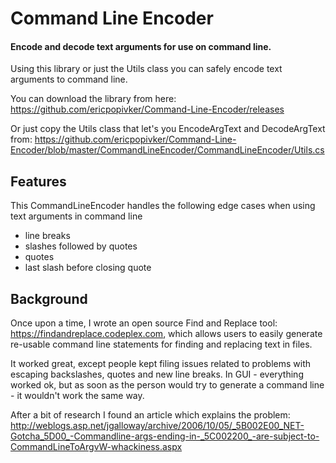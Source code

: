 Command Line Encoder
====================

#### Encode and decode text arguments for use on command line.


Using this library or just the Utils class you can safely encode text arguments to command line.


You can download the library from here:       
https://github.com/ericpopivker/Command-Line-Encoder/releases


Or just copy the Utils class that let's you EncodeArgText and DecodeArgText from: 
https://github.com/ericpopivker/Command-Line-Encoder/blob/master/CommandLineEncoder/CommandLineEncoder/Utils.cs


Features
--------

This CommandLineEncoder handles the following edge cases when using text arguments in command line

* line breaks
* slashes followed by quotes
* quotes
* last slash before closing quote




Background
----------

Once upon a time, I wrote an open source Find and Replace tool:  https://findandreplace.codeplex.com, which allows users to easily generate re-usable command line statements for finding and replacing text in files.

It worked great, except people kept filing issues related to problems with escaping backslashes, quotes and new line breaks.  In GUI - everything worked ok, but as soon as the person would try to generate a command line - it wouldn't work the same way.

After a bit of research I found an article which explains the problem:
http://weblogs.asp.net/jgalloway/archive/2006/10/05/_5B002E00_NET-Gotcha_5D00_-Commandline-args-ending-in-_5C002200_-are-subject-to-CommandLineToArgvW-whackiness.aspx
	
	
	



